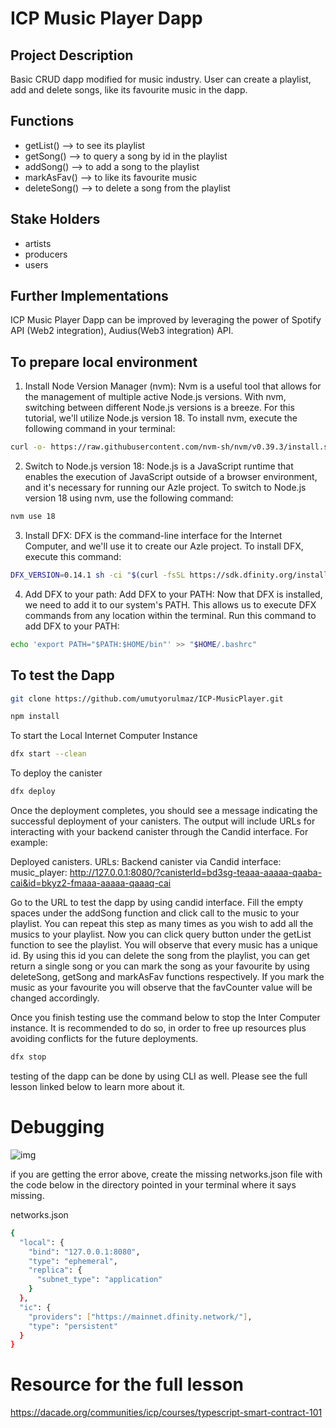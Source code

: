# ICP Music Player Dapp

## Project Description

Basic CRUD dapp modified for music industry. User can create a playlist, add and delete songs, like its favourite music in the dapp.

## Functions

- getList() --> to see its playlist
- getSong() --> to query a song by id in the playlist
- addSong() --> to add a song to the playlist
- markAsFav() --> to like its favourite music
- deleteSong() --> to delete a song from the playlist

## Stake Holders

- artists
- producers
- users

## Further Implementations

ICP Music Player Dapp can be improved by leveraging the power of Spotify API (Web2 integration), Audius(Web3 integration) API.

## To prepare local environment

1. Install Node Version Manager (nvm): Nvm is a useful tool that allows for the management of multiple active Node.js versions. With nvm, switching between different Node.js versions is a breeze. For this tutorial, we'll utilize Node.js version 18. To install nvm, execute the following command in your terminal:

```bash
curl -o- https://raw.githubusercontent.com/nvm-sh/nvm/v0.39.3/install.sh | bash
```

2. Switch to Node.js version 18: Node.js is a JavaScript runtime that enables the execution of JavaScript outside of a browser environment, and it's necessary for running our Azle project. To switch to Node.js version 18 using nvm, use the following command:

```bash
nvm use 18
```

3. Install DFX: DFX is the command-line interface for the Internet Computer, and we'll use it to create our Azle project. To install DFX, execute this command:

```bash
DFX_VERSION=0.14.1 sh -ci "$(curl -fsSL https://sdk.dfinity.org/install.sh)"
```

4. Add DFX to your path: Add DFX to your PATH: Now that DFX is installed, we need to add it to our system's PATH. This allows us to execute DFX commands from any location within the terminal. Run this command to add DFX to your PATH:

```bash
echo 'export PATH="$PATH:$HOME/bin"' >> "$HOME/.bashrc"
```

## To test the Dapp

```bash
git clone https://github.com/umutyorulmaz/ICP-MusicPlayer.git
```

```bash
npm install
```

To start the Local Internet Computer Instance

```bash
dfx start --clean
```

To deploy the canister

```bash
dfx deploy
```

Once the deployment completes, you should see a message indicating the successful deployment of your canisters. The output will include URLs for interacting with your backend canister through the Candid interface. For example:

Deployed canisters.
URLs:
Backend canister via Candid interface:
music_player: http://127.0.0.1:8080/?canisterId=bd3sg-teaaa-aaaaa-qaaba-cai&id=bkyz2-fmaaa-aaaaa-qaaaq-cai

Go to the URL to test the dapp by using candid interface. Fill the empty spaces under the addSong function and click call to the music to your playlist. You can repeat this step as many times as you wish to add all the musics to your playlist. Now you can click query button under the getList function to see the playlist. You will observe that every music has a unique id. By using this id you can delete the song from the playlist, you can get return a single song or you can mark the song as your favourite by using deleteSong, getSong and markAsFav functions respectively. If you mark the music as your favourite you will observe that the favCounter value will be changed accordingly.

Once you finish testing use the command below to stop the Inter Computer instance. It is recommended to do so, in order to free up resources plus avoiding conflicts for the future deployments.

```bash
dfx stop
```

testing of the dapp can be done by using CLI as well. Please see the full lesson linked below to learn more about it.

# Debugging

![img](errorICP.png)

if you are getting the error above, create the missing networks.json file with the code below in the directory pointed in your terminal where it says missing.

networks.json

```bash
{
  "local": {
    "bind": "127.0.0.1:8080",
    "type": "ephemeral",
    "replica": {
      "subnet_type": "application"
    }
  },
  "ic": {
    "providers": ["https://mainnet.dfinity.network/"],
    "type": "persistent"
  }
}
```

# Resource for the full lesson

https://dacade.org/communities/icp/courses/typescript-smart-contract-101
